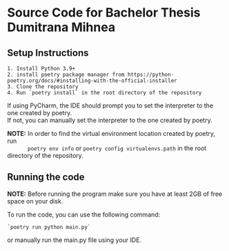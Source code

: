 # Source Code for Bachelor Thesis Dumitrana Mihnea

## Setup Instructions
    1. Install Python 3.9+
    2. install poetry package manager from https://python-poetry.org/docs/#installing-with-the-official-installer 
    3. Clone the repository
    4. Run `poetry install` in the root directory of the repository

If using PyCharm, the IDE should prompt you to set the interpreter to the one created by poetry.  
If not, you can manually set the interpreter to the one created by poetry.

**NOTE:** In order to find the virtual environment location created by poetry, run  
&nbsp;&nbsp;&nbsp;&nbsp;&nbsp;&nbsp;&nbsp;&nbsp;&nbsp;&nbsp;&nbsp;&nbsp;`poetry env info` or `poetry config virtualenvs.path` in the root directory of the repository.

## Running the code

**NOTE:** Before running the program make sure you have at least 2GB of free space on your disk.  

To run the code, you can use the following command:

    `poetry run python main.py`

or manually run the main.py file using your IDE.